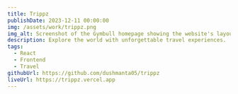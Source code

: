 ```yaml
---
title: Trippz
publishDate: 2023-12-11 00:00:00
img: /assets/work/trippz.png
img_alt: Screenshot of the Gymbull homepage showing the website's layout and design
description: Explore the world with unforgettable travel experiences.
tags:
  - React
  - Frontend
  - Travel
githubUrl: https://github.com/dushmanta05/trippz
liveUrl: https://trippz.vercel.app
---
```

